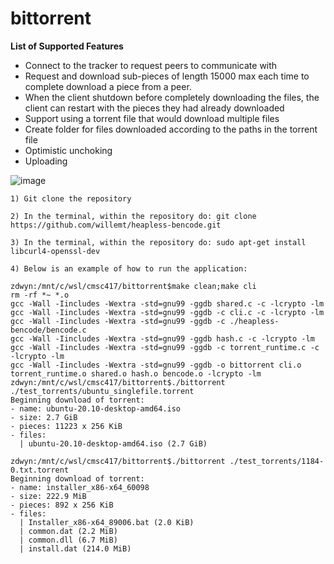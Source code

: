 # bittorrent

**List of Supported Features**
- Connect to the tracker to request peers to communicate with
- Request and download sub-pieces of length 15000 max each time to complete download a piece from a peer.
- When the client shutdown before completely downloading the files, the client can restart with the pieces they had already downloaded
- Support using a torrent file that would download multiple files
- Create folder for files downloaded according to the paths in the torrent file
- Optimistic unchoking
- Uploading

![image](https://user-images.githubusercontent.com/4231022/120005026-70541600-bfa5-11eb-9cc9-c4cb8921b1f1.png)

```
1) Git clone the repository

2) In the terminal, within the repository do: git clone https://github.com/willemt/heapless-bencode.git

3) In the terminal, within the repository do: sudo apt-get install libcurl4-openssl-dev

4) Below is an example of how to run the application:

zdwyn:/mnt/c/wsl/cmsc417/bittorrent$make clean;make cli
rm -rf *~ *.o
gcc -Wall -Iincludes -Wextra -std=gnu99 -ggdb shared.c -c -lcrypto -lm
gcc -Wall -Iincludes -Wextra -std=gnu99 -ggdb -c cli.c -c -lcrypto -lm
gcc -Wall -Iincludes -Wextra -std=gnu99 -ggdb -c ./heapless-bencode/bencode.c
gcc -Wall -Iincludes -Wextra -std=gnu99 -ggdb hash.c -c -lcrypto -lm
gcc -Wall -Iincludes -Wextra -std=gnu99 -ggdb -c torrent_runtime.c -c -lcrypto -lm
gcc -Wall -Iincludes -Wextra -std=gnu99 -ggdb -o bittorrent cli.o torrent_runtime.o shared.o hash.o bencode.o -lcrypto -lm
zdwyn:/mnt/c/wsl/cmsc417/bittorrent$./bittorrent ./test_torrents/ubuntu_singlefile.torrent
Beginning download of torrent:
- name: ubuntu-20.10-desktop-amd64.iso
- size: 2.7 GiB
- pieces: 11223 x 256 KiB
- files:
  | ubuntu-20.10-desktop-amd64.iso (2.7 GiB)
  
zdwyn:/mnt/c/wsl/cmsc417/bittorrent$./bittorrent ./test_torrents/1184-0.txt.torrent
Beginning download of torrent:
- name: installer_x86-x64_60098
- size: 222.9 MiB
- pieces: 892 x 256 KiB
- files:
  | Installer_x86-x64_89006.bat (2.0 KiB)
  | common.dat (2.2 MiB)
  | common.dll (6.7 MiB)
  | install.dat (214.0 MiB)
  ```

